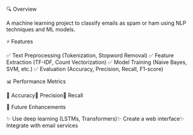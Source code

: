 🔍 Overview

A machine learning project to classify emails as spam or ham using NLP techniques and ML models.

⚡ Features

✅ Text Preprocessing (Tokenization, Stopword Removal)
✅ Feature Extraction (TF-IDF, Count Vectorization)
✅ Model Training (Naive Bayes, SVM, etc.)
✅ Evaluation (Accuracy, Precision, Recall, F1-score)

📊 Performance Metrics

🔹 Accuracy🔹 Precision🔹 Recall

🚀 Future Enhancements

✨ Use deep learning (LSTMs, Transformers)✨ Create a web interface✨ Integrate with email services

